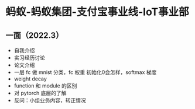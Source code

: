 # 蚂蚁-蚂蚁集团-支付宝事业线-IoT事业部

## 一面（2022.3）
- 自我介绍
- 实习经历讨论
- 论文介绍
- 一层 fc 做 mnist 分类，fc 权重 初始化0会怎样，softmax 梯度
- weight decay 
- function 和 module 的区别
- 对 pytorch 底层的了解
- 反问：小组业务内容，转正情况

